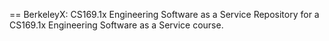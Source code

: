 == BerkeleyX: CS169.1x Engineering Software as a Service
Repository for a CS169.1x Engineering Software as a Service course.
